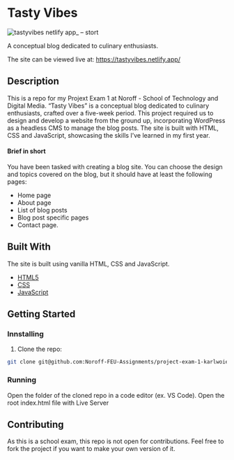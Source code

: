# Tasty Vibes

![tastyvibes netlify app_ – stort](https://github.com/Noroff-FEU-Assignments/project-exam-1-karlwoien/assets/128052254/09f7d488-396d-46f3-aa6b-f59709dbb378)

A conceptual blog dedicated to culinary enthusiasts.

The site can be viewed live at: https://tastyvibes.netlify.app/

## Description

This is a repo for my Projext Exam 1 at Noroff - School of Technology and Digital Media. “Tasty Vibes” is a conceptual blog dedicated to culinary enthusiasts, crafted over a five-week period. This project required us to design and develop a website from the ground up, incorporating WordPress as a headless CMS to manage the blog posts. The site is built with HTML, CSS and JavaScript, showcasing the skills I’ve learned in my first year.

#### Brief in short
You have been tasked with creating a blog site. You can choose the design and topics covered on the blog, but it should have at least the following pages:
-	Home page
-	About page
-	List of blog posts
-	Blog post specific pages
-	Contact page.

## Built With

The site is built using vanilla HTML, CSS and JavaScript.

- [HTML5](https://developer.mozilla.org/en-US/docs/Glossary/HTML5)
- [CSS](https://developer.mozilla.org/en-US/docs/Web/CSS)
- [JavaScript](https://developer.mozilla.org/en-US/docs/Web/JavaScript)

## Getting Started

### Innstalling 

1. Clone the repo:

```bash
git clone git@github.com:Noroff-FEU-Assignments/project-exam-1-karlwoien.git
```

### Running

Open the folder of the cloned repo in a code editor (ex. VS Code). Open the root index.html file with Live Server

## Contributing

As this is a school exam, this repo is not open for contributions. Feel free to fork the project if you want to make your own version of it.
